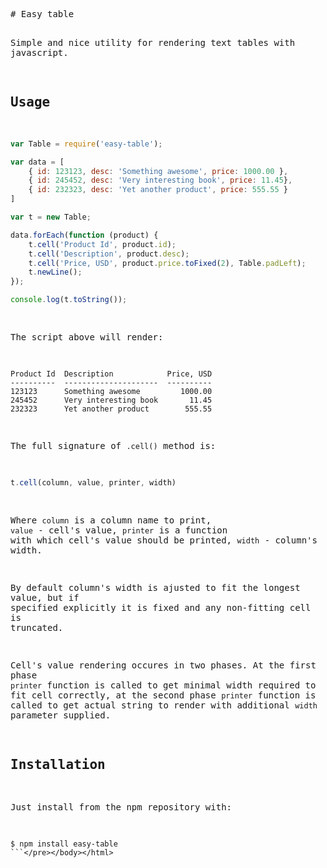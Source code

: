 
<!-- saved from url=(0089)https://raw.github.com/gist/2017089/dfd8bee7cf06db6def8f01b3978551f5c9c810ab/gistfile1.md -->
<html><head><meta http-equiv="Content-Type" content="text/html; charset=UTF-8"></head><body><pre style="word-wrap: break-word; white-space: pre-wrap;"># Easy table

Simple and nice utility for rendering text tables with javascript.

## Usage

``` javascript
var Table = require('easy-table');

var data = [
    { id: 123123, desc: 'Something awesome', price: 1000.00 },
    { id: 245452, desc: 'Very interesting book', price: 11.45},
    { id: 232323, desc: 'Yet another product', price: 555.55 }
]

var t = new Table;

data.forEach(function (product) {
    t.cell('Product Id', product.id);
    t.cell('Description', product.desc);
    t.cell('Price, USD', product.price.toFixed(2), Table.padLeft);
    t.newLine();
});

console.log(t.toString());
```

The script above will render:

```
Product Id  Description            Price, USD
----------  ---------------------  ----------
123123      Something awesome         1000.00
245452      Very interesting book       11.45
232323      Yet another product        555.55

```

The full signature of `.cell()` method is:

``` javascript
t.cell(column, value, printer, width)
``` 

Where `column` is a column name to print, `value` - cell's value, `printer` is a function with which cell's value should be printed, `width` - column's width.

By default column's width is ajusted to fit the longest value, but if specified explicitly it is fixed and any non-fitting cell is truncated.

Cell's value rendering occures in two phases. At the first phase `printer` function is called to get minimal width required to fit cell correctly, at the second phase `printer` function is called to get actual string to render with additional `width` parameter supplied.

## Installation

Just install from the npm repository with:

```
$ npm install easy-table
```</pre></body></html>